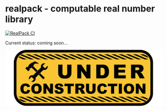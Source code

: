 # realpack - computable real number library

[![RealPack CI](https://github.com/tian-lt-personal/realpack/actions/workflows/realpack-ci.yml/badge.svg?branch=main)](https://github.com/tian-lt-personal/realpack/actions/workflows/realpack-ci.yml)

Current status: coming soon...

![current-status](./docs/imgs/curr-status.png)
